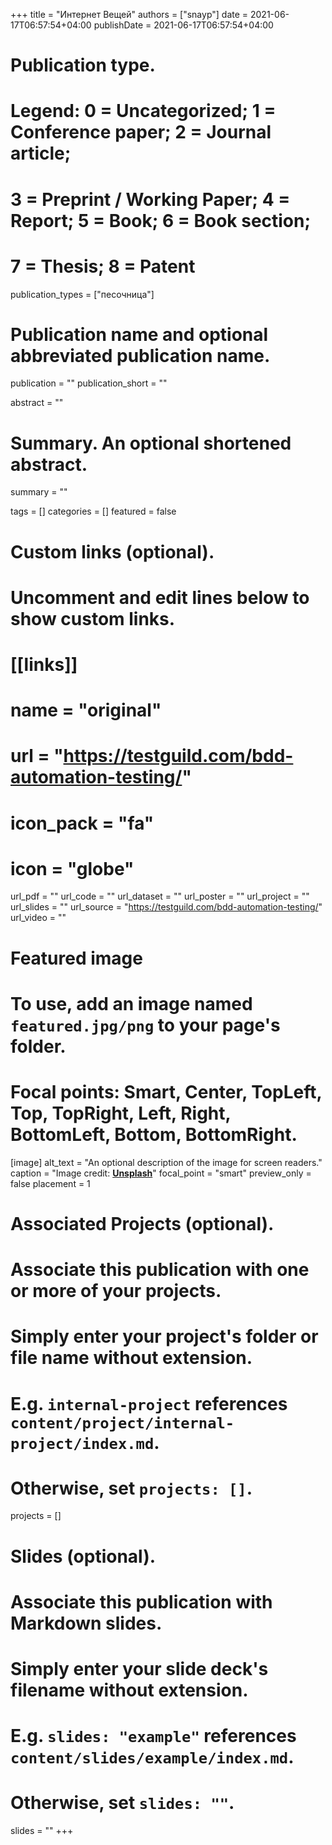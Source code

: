 +++
title = "Интернет Вещей"
authors = ["snayp"]
date = 2021-06-17T06:57:54+04:00
publishDate = 2021-06-17T06:57:54+04:00

# Publication type.
# Legend: 0 = Uncategorized; 1 = Conference paper; 2 = Journal article;
# 3 = Preprint / Working Paper; 4 = Report; 5 = Book; 6 = Book section;
# 7 = Thesis; 8 = Patent
publication_types = ["песочница"]

# Publication name and optional abbreviated publication name.
publication = ""
publication_short = ""

abstract = ""

# Summary. An optional shortened abstract.
summary = ""

tags = []
categories = []
featured = false

# Custom links (optional).
#   Uncomment and edit lines below to show custom links.
# [[links]]
#  name = "original"
#  url = "https://testguild.com/bdd-automation-testing/"
#  icon_pack = "fa"
#  icon = "globe"

url_pdf = "" 
url_code = ""
url_dataset = ""
url_poster = ""
url_project = ""
url_slides = ""
url_source = "https://testguild.com/bdd-automation-testing/"
url_video = ""

# Featured image
# To use, add an image named `featured.jpg/png` to your page's folder. 
# Focal points: Smart, Center, TopLeft, Top, TopRight, Left, Right, BottomLeft, Bottom, BottomRight.
[image]
alt_text = "An optional description of the image for screen readers."
caption = "Image credit: [**Unsplash**](https://unsplash.com/photos/s9CC2SKySJM)"
focal_point = "smart"
preview_only = false
placement = 1

# Associated Projects (optional).
#   Associate this publication with one or more of your projects.
#   Simply enter your project's folder or file name without extension.
#   E.g. `internal-project` references `content/project/internal-project/index.md`.
#   Otherwise, set `projects: []`.
projects = []

# Slides (optional).
#   Associate this publication with Markdown slides.
#   Simply enter your slide deck's filename without extension.
#   E.g. `slides: "example"` references `content/slides/example/index.md`.
#   Otherwise, set `slides: ""`.
slides = ""
+++
